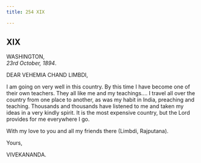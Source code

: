 ```yaml
---
title: 254 XIX

---
```

  



## XIX

WASHINGTON,  
*23rd October, 1894*.

DEAR VEHEMIA CHAND LIMBDI,

I am going on very well in this country. By this time I have become one
of their own teachers. They all like me and my teachings.... I travel
all over the country from one place to another, as was my habit in
India, preaching and teaching. Thousands and thousands have listened to
me and taken my ideas in a very kindly spirit. It is the most expensive
country, but the Lord provides for me everywhere I go.

With my love to you and all my friends there (Limbdi, Rajputana).

Yours,

VIVEKANANDA.